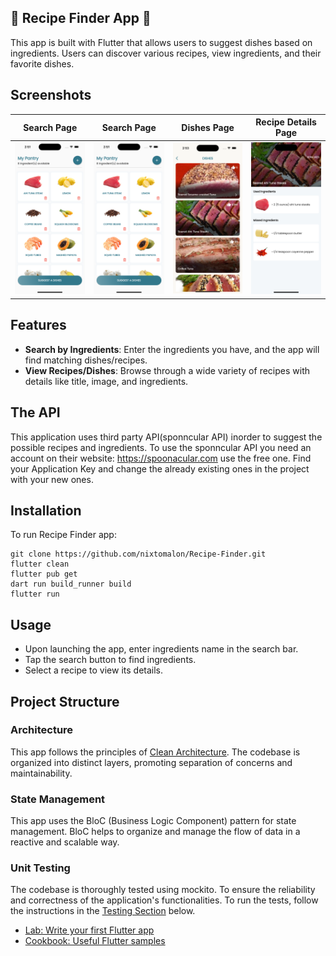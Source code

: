 ## 🍜 Recipe Finder App 🍜
This app is built with Flutter that allows users to suggest dishes based on ingredients. Users can discover various recipes, view ingredients, and their favorite dishes.

## Screenshots
|                                          Search Page                                          |                                          Search Page                                          |                                          Dishes Page                                          |                                       Recipe Details Page                                     | 
| :-------------------------------------------------------------------------------------------: | :-------------------------------------------------------------------------------------------: | :-------------------------------------------------------------------------------------------: | :-------------------------------------------------------------------------------------------: |
| <img src="https://github.com/nixtomalon/Recipe-Finder/blob/master/assets/screenshots/1.png"/> | <img src="https://github.com/nixtomalon/Recipe-Finder/blob/master/assets/screenshots/1.png"/> | <img src="https://github.com/nixtomalon/Recipe-Finder/blob/master/assets/screenshots/3.png"/> | <img src="https://github.com/nixtomalon/Recipe-Finder/blob/master/assets/screenshots/4.png"/> |

## Features
- **Search by Ingredients**: Enter the ingredients you have, and the app will find matching dishes/recipes.
- **View Recipes/Dishes**: Browse through a wide variety of recipes with details like title, image, and ingredients.

## The API

This application uses third party API(sponncular API) inorder to suggest the possible recipes and ingredients. To use the sponncular API you need an account on their website: https://spoonacular.com use the free one. Find your Application Key and change the already existing ones in the project with your new ones.

## Installation
To run Recipe Finder app:
```shell
git clone https://github.com/nixtomalon/Recipe-Finder.git
flutter clean
flutter pub get
dart run build_runner build
flutter run
```

## Usage
- Upon launching the app, enter ingredients name in the search bar.<br>
- Tap the search button to find ingredients.
- Select a recipe to view its details.

## Project Structure

### Architecture

This app follows the principles of [Clean Architecture]([link_to_clean_architecture_docs](https://github.com/mahdinazmi/Flutter-News-App-Clean-Architecture/tree/main)). The codebase is organized into distinct layers, promoting separation of concerns and maintainability.

### State Management

This app uses the BloC (Business Logic Component) pattern for state management. BloC helps to organize and manage the flow of data in a reactive and scalable way.

### Unit Testing

The codebase is thoroughly tested using mockito. To ensure the reliability and correctness of the application's functionalities. To run the tests, follow the instructions in the [Testing Section](https://docs.flutter.dev/cookbook/testing/unit/mocking) below.


- [Lab: Write your first Flutter app](https://flutter.dev/docs/get-started/codelab)
- [Cookbook: Useful Flutter samples](https://flutter.dev/docs/cookbook)
